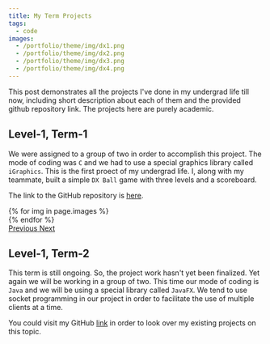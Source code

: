 ```yaml
---
title: My Term Projects
tags:
  - code
images:
  - /portfolio/theme/img/dx1.png
  - /portfolio/theme/img/dx2.png
  - /portfolio/theme/img/dx3.png
  - /portfolio/theme/img/dx4.png
---
```


This post demonstrates all the projects I've done in my undergrad life till now, including short description about each of them and the provided github repository link. The projects here are purely academic.

<!--more-->


## Level-1, Term-1

We were assigned to a group of two in order to accomplish this project. The mode of coding was `C` and we had to use a special graphics library called `iGraphics`. This is the first proect of my undergrad life. I, along with my teammate, built a simple `DX Ball` game with three levels and a scoreboard.

The link to the GitHub repository is [here](https://github.com/Abdus-Samee/DX-Ball-Game).

<div id="carouselExampleControls" class="carousel slide mb-4" data-ride="carousel">
    <div class="carousel-inner">
        {% for img in page.images %}
            <div class="carousel-item {% if forloop.first %}active{% endif %}">
                <img src="{{ img }}" class="d-block w-100" alt="">
            </div>
        {% endfor %}
    </div>
    <a class="carousel-control-prev" href="#carouselExampleControls" role="button" data-slide="prev">
        <span class="carousel-control-prev-icon" aria-hidden="true"></span>
        <span class="sr-only">Previous</span>
    </a>
    <a class="carousel-control-next" href="#carouselExampleControls" role="button" data-slide="next">
        <span class="carousel-control-next-icon" aria-hidden="true"></span>
        <span class="sr-only">Next</span>
    </a>
</div>


## Level-1, Term-2

This term is still ongoing. So, the project work hasn't yet been finalized. Yet again we will be working in a group of two. This time our mode of coding is `Java` and we will be using a special library called `JavaFX`. We tend to use socket programming in our project in order to facilitate the use of multiple clients at a time.

You could visit my GitHub [link](https://github.com/Abdus-Samee) in order to look over my existing projects on this topic.
